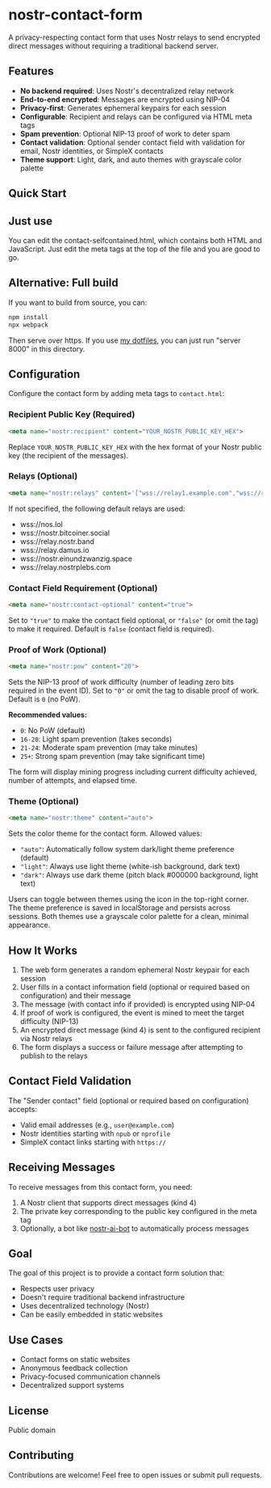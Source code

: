 # nostr-contact-form

A privacy-respecting contact form that uses Nostr relays to send encrypted direct messages without requiring a traditional backend server.

## Features

- **No backend required**: Uses Nostr's decentralized relay network
- **End-to-end encrypted**: Messages are encrypted using NIP-04
- **Privacy-first**: Generates ephemeral keypairs for each session
- **Configurable**: Recipient and relays can be configured via HTML meta tags
- **Spam prevention**: Optional NIP-13 proof of work to deter spam
- **Contact validation**: Optional sender contact field with validation for email, Nostr identities, or SimpleX contacts
- **Theme support**: Light, dark, and auto themes with grayscale color palette

## Quick Start

## Just use

You can edit the contact-selfcontained.html, which contains both HTML and JavaScript. Just edit the meta tags at the top of the file and you are good to go.

## Alternative: Full build

If you want to build from source, you can:

```bash
npm install
npx webpack
```

Then serve over https. If you use [my dotfiles](https://github.com/jooray/dotfiles), you can just run "server 8000" in this directory.

## Configuration

Configure the contact form by adding meta tags to `contact.html`:

### Recipient Public Key (Required)

```html
<meta name="nostr:recipient" content="YOUR_NOSTR_PUBLIC_KEY_HEX">
```

Replace `YOUR_NOSTR_PUBLIC_KEY_HEX` with the hex format of your Nostr public key (the recipient of the messages).

### Relays (Optional)

```html
<meta name="nostr:relays" content='["wss://relay1.example.com","wss://relay2.example.com"]'>
```

If not specified, the following default relays are used:
- wss://nos.lol
- wss://nostr.bitcoiner.social
- wss://relay.nostr.band
- wss://relay.damus.io
- wss://nostr.einundzwanzig.space
- wss://relay.nostrplebs.com

### Contact Field Requirement (Optional)

```html
<meta name="nostr:contact-optional" content="true">
```

Set to `"true"` to make the contact field optional, or `"false"` (or omit the tag) to make it required. Default is `false` (contact field is required).

### Proof of Work (Optional)

```html
<meta name="nostr:pow" content="20">
```

Sets the NIP-13 proof of work difficulty (number of leading zero bits required in the event ID). Set to `"0"` or omit the tag to disable proof of work. Default is `0` (no PoW).

**Recommended values:**
- `0`: No PoW (default)
- `16-20`: Light spam prevention (takes seconds)
- `21-24`: Moderate spam prevention (may take minutes)
- `25+`: Strong spam prevention (may take significant time)

The form will display mining progress including current difficulty achieved, number of attempts, and elapsed time.

### Theme (Optional)

```html
<meta name="nostr:theme" content="auto">
```

Sets the color theme for the contact form. Allowed values:
- `"auto"`: Automatically follow system dark/light theme preference (default)
- `"light"`: Always use light theme (white-ish background, dark text)
- `"dark"`: Always use dark theme (pitch black #000000 background, light text)

Users can toggle between themes using the icon in the top-right corner. The theme preference is saved in localStorage and persists across sessions. Both themes use a grayscale color palette for a clean, minimal appearance.

## How It Works

1. The web form generates a random ephemeral Nostr keypair for each session
2. User fills in a contact information field (optional or required based on configuration) and their message
3. The message (with contact info if provided) is encrypted using NIP-04
4. If proof of work is configured, the event is mined to meet the target difficulty (NIP-13)
5. An encrypted direct message (kind 4) is sent to the configured recipient via Nostr relays
6. The form displays a success or failure message after attempting to publish to the relays

## Contact Field Validation

The "Sender contact" field (optional or required based on configuration) accepts:
- Valid email addresses (e.g., `user@example.com`)
- Nostr identities starting with `npub` or `nprofile`
- SimpleX contact links starting with `https://`

## Receiving Messages

To receive messages from this contact form, you need:

1. A Nostr client that supports direct messages (kind 4)
2. The private key corresponding to the public key configured in the meta tag
3. Optionally, a bot like [nostr-ai-bot](https://github.com/jooray/nostr-ai-bot) to automatically process messages

## Goal

The goal of this project is to provide a contact form solution that:
- Respects user privacy
- Doesn't require traditional backend infrastructure
- Uses decentralized technology (Nostr)
- Can be easily embedded in static websites

## Use Cases

- Contact forms on static websites
- Anonymous feedback collection
- Privacy-focused communication channels
- Decentralized support systems

## License

Public domain

## Contributing

Contributions are welcome! Feel free to open issues or submit pull requests.
